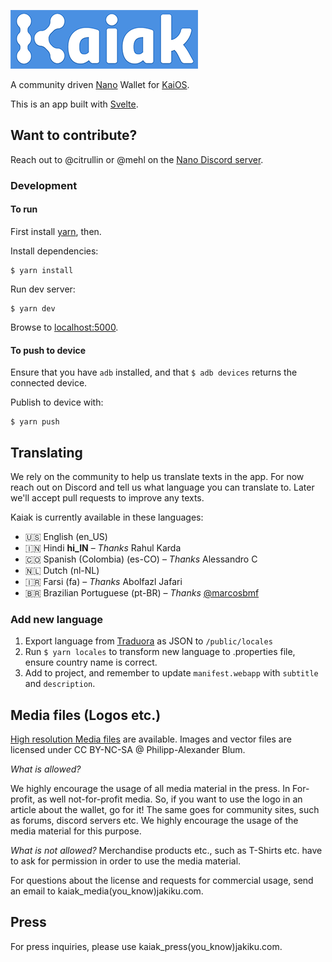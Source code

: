 ![Kaiak Logo](/media/kaiak_logo_wide_small.png)

A community driven [Nano](https://nano.org/) Wallet for [KaiOS](https://developer.kaiostech.com/).

This is an app built with [Svelte](https://svelte.dev).

## Want to contribute?

Reach out to @citrullin or @mehl on the [Nano Discord server](https://chat.nano.org/).

### Development

#### To run

First install [yarn](prerequisite), then.

Install dependencies:

    $ yarn install
    
Run dev server:

    $ yarn dev
    
Browse to [localhost:5000](http://localhost:5000).


#### To push to device

Ensure that you have `adb` installed, and that `$ adb devices` returns the connected device.

Publish to device with:

    $ yarn push

## Translating

We rely on the community to help us translate texts in the app. For now reach out on Discord and tell us what language 
you can translate to. Later we'll accept pull requests to improve any texts.

Kaiak is currently available in these languages:

* 🇺🇸 English (en_US)
* 🇮🇳 Hindi **hi_IN** – _Thanks_ Rahul Karda
* 🇨🇴 Spanish (Colombia) (es-CO) – _Thanks_ Alessandro C
* 🇳🇱 Dutch (nl-NL)
* 🇮🇷 Farsi (fa) – _Thanks_ Abolfazl Jafari
* 🇧🇷 Brazilian Portuguese (pt-BR) – _Thanks_ [@marcosbmf](https://github.com/marcosbmf)

### Add new language

1. Export language from [Traduora](https://traduora.com) as JSON to `/public/locales`
2. Run `$ yarn locales` to transform new language to .properties file, ensure country name is correct.
3. Add to project, and remember to update `manifest.webapp` with `subtitle` and `description`.

## Media files (Logos etc.)

[High resolution Media files](/media/) are available. 
Images and vector files are licensed under CC BY-NC-SA @ Philipp-Alexander Blum.

*What is allowed?*

We highly encourage the usage of all media material in the press. In For-profit, as well not-for-profit media.
So, if you want to use the logo in an article about the wallet, go for it!
The same goes for community sites, such as forums, discord servers etc. 
We highly encourage the usage of the media material for this purpose.

*What is not allowed?*
Merchandise products etc., such as T-Shirts etc. have to ask for permission in order to use the media material.

For questions about the license and requests for commercial usage, send an email to kaiak_media(you_know)jakiku.com.

## Press

For press inquiries, please use kaiak_press(you_know)jakiku.com.
